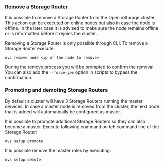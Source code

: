 ### Remove a Storage Router

It is possible to remove a Storage Router from the Open vStorage cluster. This action can be executed on online nodes but also in case the node is offline. In the later case it is advised to make sure the node remains offline or is reformatted before it rejoins the cluster.


Removing a Storage Router is only possible through CLI. To remove a Storage Router execute:
```
ovs remove node <ip of the node to remove>
```

During the remove process you will be prompted to confirm the removal. You can also add the `--force-yes` option in scripts to bypass the confirmation.

### Promoting and demoting Storage Routers
By default a cluster will have 3 Storage Routers running the master services. In case a master node is removed from the cluster, the next node that is added will automatically be configured as master.

It is possible to promote additional Storage Routers so they can also become a master. Execute following command on teh command line of the Storage Router:
```
ovs setup promote
```

It is possible remove the master roles by executing:
  ```
ovs setup demote
```
